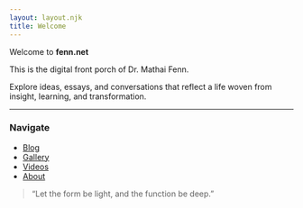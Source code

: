 ```yaml
---
layout: layout.njk
title: Welcome
---
```


Welcome to **fenn.net**

This is the digital front porch of Dr. Mathai Fenn.

Explore ideas, essays, and conversations that reflect a life woven from insight, learning, and transformation.

---

### Navigate
- [Blog](/blog/)
- [Gallery](#)
- [Videos](#)
- [About](#)

> “Let the form be light, and the function be deep.”


